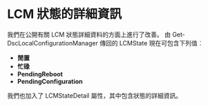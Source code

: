 # LCM 狀態的詳細資訊

我們在公開有關 LCM 狀態詳細資料的方面上進行了改善。 由 Get-DscLocalConfigurationManager 傳回的 LCMState 現在可包含下列值︰

* **閒置**
* **忙碌**
* **PendingReboot**
* **PendingConfiguration**

我們也加入了 LCMStateDetail 屬性，其中包含狀態的詳細資訊。
<!--HONumber=Mar16_HO2-->
